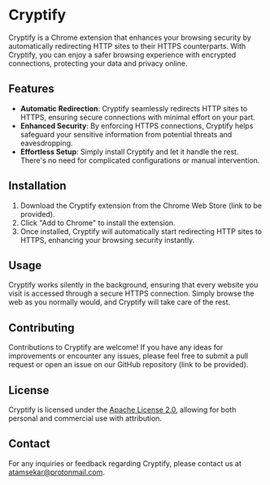 # Cryptify

Cryptify is a Chrome extension that enhances your browsing security by automatically redirecting HTTP sites to their HTTPS counterparts. With Cryptify, you can enjoy a safer browsing experience with encrypted connections, protecting your data and privacy online.

## Features

- **Automatic Redirection**: Cryptify seamlessly redirects HTTP sites to HTTPS, ensuring secure connections with minimal effort on your part.
- **Enhanced Security**: By enforcing HTTPS connections, Cryptify helps safeguard your sensitive information from potential threats and eavesdropping.
- **Effortless Setup**: Simply install Cryptify and let it handle the rest. There's no need for complicated configurations or manual intervention.

## Installation

1. Download the Cryptify extension from the Chrome Web Store (link to be provided).
2. Click "Add to Chrome" to install the extension.
3. Once installed, Cryptify will automatically start redirecting HTTP sites to HTTPS, enhancing your browsing security instantly.

## Usage

Cryptify works silently in the background, ensuring that every website you visit is accessed through a secure HTTPS connection. Simply browse the web as you normally would, and Cryptify will take care of the rest.

## Contributing

Contributions to Cryptify are welcome! If you have any ideas for improvements or encounter any issues, please feel free to submit a pull request or open an issue on our GitHub repository (link to be provided).

## License

Cryptify is licensed under the [Apache License 2.0](LICENSE), allowing for both personal and commercial use with attribution.

## Contact

For any inquiries or feedback regarding Cryptify, please contact us at [atamsekar@protonmail.com](mailto:atamsekar@protonmail.com).
